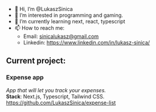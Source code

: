 - 👋 Hi, I’m @LukaszSinica
- 👀 I’m interested in programming and gaming.
- 🌱 I’m currently learning next, react, typescript
- 📫 How to reach me: 
     - Email: sinicalukasz@gmail.com
     - Linkedin: https://www.linkedin.com/in/lukasz-sinica/

## Current project: 
### Expense app
*App that will let you track your expenses.*     
**Stack**: Next.js, Typescript, Tailwind CSS.       
https://github.com/LukaszSinica/expense-list
<!---
LukaszSinica/LukaszSinica is a ✨ special ✨ repository because its `README.md` (this file) appears on your GitHub profile.
You can click the Preview link to take a look at your changes.
--->

